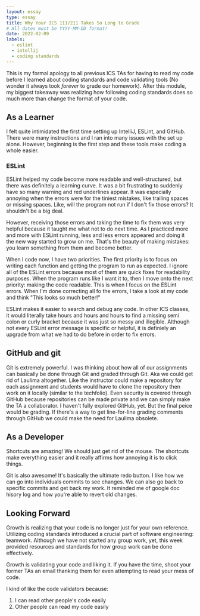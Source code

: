 ```yaml
---
layout: essay
type: essay
title: Why Your ICS 111/211 Takes So Long to Grade
# All dates must be YYYY-MM-DD format!
date: 2022-02-09
labels:
  - eslint
  - intellij
  - coding standards
---
```

This is my formal apology to all previous ICS TAs for having to read my code before I learned about coding standards and code validating tools (No wonder it always took _forever_ to grade our homework). After this module, my biggest takeaway was realizing how following coding standards does so much more than change the format of your code.

## As a Learner

I felt quite intimidated the first time setting up IntelliJ, ESLint, and GitHub. There were many instructions and I ran into many issues with the set up alone. However, beginning is the first step and these tools make coding a whole easier.

### ESLint

ESLint helped my code become more readable and well-structured, but there was definitely a learning curve. It was a bit frustrating to suddenly have so many warning and red underlines appear. It was especially annoying when the errors were for the tiniest mistakes, like trailing spaces or missing spaces. Like, will the program not run if I don't fix those errors? It shouldn't be a big deal.

However, receiving those errors and taking the time to fix them was very helpful because it taught me what not to do next time.  As I practiced more and more with ESLint running, less and less errors appeared and doing it the new way started to grow on me. That's the beauty of making mistakes: you learn something from them and become better.

When I code now, I have two priorities. The first priority is to focus on writing each function and getting the program to run as expected. I ignore all of the ESLint errors because most of them are quick fixes for readability purposes. When the program runs like I want it to, then I move onto the next priority: making the code readable. This is when I focus on the ESLint errors. When I'm done correcting all fo the errors, I take a look at my code and think "This looks so much better!"

ESLint makes it easier to search and debug any code. In other ICS classes, it would literally take hours and hours and hours to find a missing semi colon or curly bracket because it was just so messy and illegible. Although not every ESLint error message is specific or helpful, it is definiely an upgrade from what we had to do before in order to fix errors.

## GitHub and git

Git is extremely powerful. I was thinking about how all of our assignments can basically be done through Git and graded through Git. Aka we could get rid of Laulima altogether.
Like the instructor could make a repository for each assignment and students would have to clone the repository then work on it locally (similar to the techfolio). Even security is covered through GitHub because repositories can be made private and we can simply make the TA a collaborator. I haven't fully explored GitHub, yet. But the final peice would be grading. If there's a way to get line-for-line grading comments through GitHub we could make the need for Laulima obsolete.

## As a Developer

Shortcuts are amazing! We should just get rid of the mouse. The shortcuts make everything easier and it really affirms how annoying it is to click things.

Git is also awesome! It's basically the ultimate redo button. I like how we can go into individuals commits to see changes. We can also go back to specific commits and get back my work. It reminded me of google doc hisory log and how you're able to revert old changes.


## Looking Forward
Growth is realizing that your code is no longer just for your own reference. Utilizing coding standards introduced a crucial part of software engineering: teamwork. Although we have not started any group work, yet, this week provided resources and standards for how group work can be done effectively.

Growth is validating your code and liking it. If you have the time, shoot your former TAs an email thanking them for even attempting to read your mess of code.

I kind of like the code validators because:
1. I can read other people's code easily
2. Other people can read my code easily
